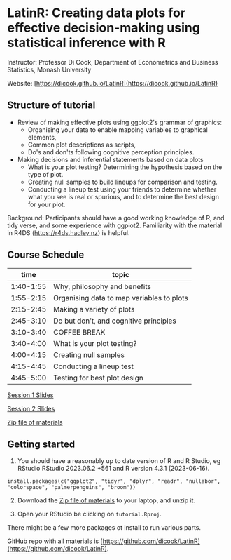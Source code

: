# LatinR: Creating data plots for effective decision-making using statistical inference with R

Instructor: Professor Di Cook, Department of Econometrics and Business Statistics, Monash University

Website: [https://dicook.github.io/LatinR](https://dicook.github.io/LatinR)

## Structure of tutorial

- Review of making effective plots using ggplot2's grammar of graphics:
    - Organising your data to enable mapping variables to graphical elements, 
    - Common plot descriptions as scripts,
    - Do's and don'ts following cognitive perception principles.
- Making decisions and inferential statements based on data plots
    - What is your plot testing? Determining the hypothesis based on the type of plot.
    - Creating null samples to build lineups for comparison and testing.
    - Conducting a lineup test using your friends to determine whether what you see is real or spurious, and to determine the best design for your plot.

Background: Participants should have a good working knowledge of R, and tidy verse, and some experience with ggplot2. Familiarity with the material in R4DS (https://r4ds.hadley.nz) is helpful.

## Course Schedule

| time | topic |
|------|-------|
|1:40-1:55|	Why, philosophy and benefits|
|1:55-2:15|	Organising data to map variables to plots|
|2:15-2:45|	Making a variety of plots|
|2:45-3:10|	Do but don’t, and cognitive principles|
|3:10-3:40|	COFFEE BREAK|
|3:40-4:00|	What is your plot testing?|
|4:00-4:15|	Creating null samples|
|4:15-4:45|	Conducting a lineup test|
|4:45-5:00|	Testing for best plot design|

[Session 1 Slides](https://dicook.github.io/LatinR/slides1.html)

[Session 2 Slides](https://dicook.github.io/LatinR/slides2.html)

[Zip file of materials](https://dicook.github.io/LatinR/vis-tutorial.zip)

## Getting started

1. You should have a reasonably up to date version of R and R Studio, eg RStudio RStudio 2023.06.2 +561 and R version 4.3.1 (2023-06-16). 
```
install.packages(c("ggplot2", "tidyr", "dplyr", "readr", "nullabor", "colorspace", "palmerpenguins", "broom"))
```

2. Download the [Zip file of materials](https://dicook.github.io/LatinR/vis-tutorial.zip) to your laptop, and unzip it. 

3. Open your RStudio be clicking on `tutorial.Rproj`. 

There might be a few more packages ot install to run various parts.

GitHub repo with all materials is 
[https://github.com/dicook/LatinR](https://github.com/dicook/LatinR).
